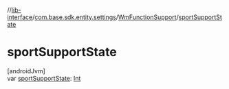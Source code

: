 //[lib-interface](../../../index.md)/[com.base.sdk.entity.settings](../index.md)/[WmFunctionSupport](index.md)/[sportSupportState](sport-support-state.md)

# sportSupportState

[androidJvm]\
var [sportSupportState](sport-support-state.md): [Int](https://kotlinlang.org/api/latest/jvm/stdlib/kotlin/-int/index.html)
